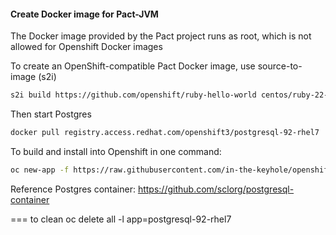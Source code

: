 #### Create Docker image for Pact-JVM

The Docker image provided by the Pact project runs as root, which is not allowed for Openshift Docker images

To create an OpenShift-compatible Pact Docker image, use source-to-image (s2i)
```sh
s2i build https://github.com/openshift/ruby-hello-world centos/ruby-22-centos7 pact-broker
```
Then start Postgres
```sh
docker pull registry.access.redhat.com/openshift3/postgresql-92-rhel7
```


To build and install into Openshift in one command:

```sh
oc new-app -f https://raw.githubusercontent.com/in-the-keyhole/openshift-cicd/master/templates/pact-server-template.yaml?token=ABVrazQ1_QEBm7OW_GSdAgQO3FWVY6_Uks5arVY-wA%3D%3D
```

Reference
Postgres container: https://github.com/sclorg/postgresql-container

=== to clean
oc delete all -l app=postgresql-92-rhel7